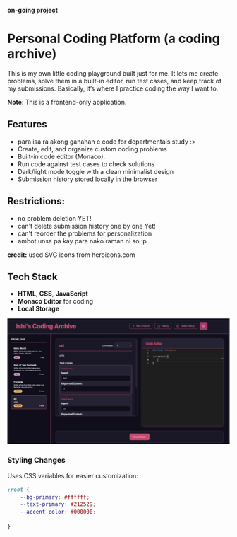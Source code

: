 **on-going project**

# Personal Coding Platform (a coding archive) 

This is my own little coding playground built just for me. It lets me create problems, solve them in a built-in editor, run test cases,
and keep track of my submissions. Basically, it’s where I practice coding the way I want to.

**Note**: This is a frontend-only application. 

## Features  

- para isa ra akong ganahan e code for departmentals study :> 
- Create, edit, and organize custom coding problems  
- Built-in code editor (Monaco). 
- Run code against test cases to check solutions  
- Dark/light mode toggle with a clean minimalist design  
- Submission history stored locally in the browser

## Restrictions:
- no problem deletion YET!
- can't delete submission history one by one Yet!
- can't reorder the problems for personalization
- ambot unsa pa kay para nako raman ni so :p
  
**credit:** used SVG icons from heroicons.com

## Tech Stack  

- **HTML**, **CSS**, **JavaScript**  
- **Monaco Editor** for coding  
- **Local Storage**

![Alt text](media/ahm.png)

### Styling Changes

Uses CSS variables for easier customization:

```css
:root {
    --bg-primary: #ffffff;
    --text-primary: #212529;
    --accent-color: #000000;
  
}
```


